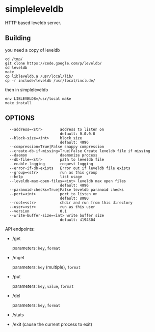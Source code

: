 simpleleveldb
=============

HTTP based leveldb server. 

Building
--------

you need a copy of leveldb

    cd /tmp/
    git clone https://code.google.com/p/leveldb/
    cd leveldb
    make
    cp libleveldb.a /usr/local/lib/
    cp -r include/leveldb /usr/local/include/

then in simpleleveldb

    env LIBLEVELDB=/usr/local make
    make install

OPTIONS
-------

```
  --address=<str>        address to listen on
                         default: 0.0.0.0
  --block-size=<int>     block size
                         default: 4096
  --compression=True|False snappy compression
  --create-db-if-missing=True|False Create leveldb file if missing
  --daemon               daemonize process
  --db-file=<str>        path to leveldb file
  --enable-logging       request logging
  --error-if-db-exists   Error out if leveldb file exists
  --group=<str>          run as this group
  --help                 list usage
  --leveldb-max-open-files=<int> leveldb max open files
                         default: 4096
  --paranoid-checks=True|False leveldb paranoid checks
  --port=<int>           port to listen on
                         default: 8080
  --root=<str>           chdir and run from this directory
  --user=<str>           run as this user
  --version              0.1
  --write-buffer-size=<int> write buffer size
                         default: 4194304
```

API endpoints:

 * /get
 
    parameters: `key`, `format`
    
 * /mget

    parameters: `key` (multiple), `format`

 * /put

    parameters: `key`, `value`, `format`

 * /del

    parameters: `key`, `format`

 * /stats
 
 * /exit (cause the current process to exit)

